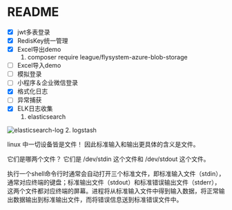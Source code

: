 # README
- [x] jwt多表登录
- [x] RedisKey统一管理
- [x] Excel导出demo
    1. composer require league/flysystem-azure-blob-storage
- [ ] Excel导入demo
- [ ] 模拟登录
- [ ] 小程序＆企业微信登录
- [x] 格式化日志
- [ ] 异常捕获
- [x] ELK日志收集
    1. elasticsearch

![elasticsearch-log](/home/soar/www/local.7fw/src/z-readme/elasticsearch-log.jpg)
    2. logstash

linux 中一切设备皆是文件！
因此标准输入和输出更具体的含义是文件。

它们是哪两个文件？
它们是 /dev/stdin 这个文件和 /dev/stdout 这个文件。

执行一个shell命令行时通常会自动打开三个标准文件，即标准输入文件（stdin），通常对应终端的键盘；标准输出文件（stdout）和标准错误输出文件（stderr），这两个文件都对应终端的屏幕。进程将从标准输入文件中得到输入数据，将正常输出数据输出到标准输出文件，而将错误信息送到标准错误文件中。
